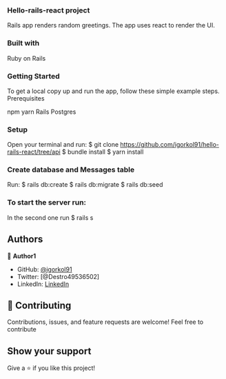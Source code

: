 ### Hello-rails-react project

Rails app renders random greetings. The app uses react to render the UI.

### Built with

Ruby on Rails

### Getting Started

To get a local copy up and run the app, follow these simple example steps.
Prerequisites

npm 
yarn 
Rails 
Postgres 

### Setup

  Open your terminal and run:
    $ git clone https://github.com/igorkol91/hello-rails-react/tree/api
    $ bundle install
    $ yarn install

### Create database and Messages table
  Run:
  $ rails db:create
  $ rails db:migrate
  $ rails db:seed

### To start the server run:
  In the second one run $ rails s

## Authors

:bust_in_silhouette: **Author1**

- GitHub: [@igorkol91](https://github.com/igorkol91)
- Twitter: [@Destro49536502]
- LinkedIn: [LinkedIn](https://linkedin.com/in/linkedinhandle)

## :handshake: Contributing

Contributions, issues, and feature requests are welcome!
Feel free to contribute

## Show your support

Give a ⭐️ if you like this project!